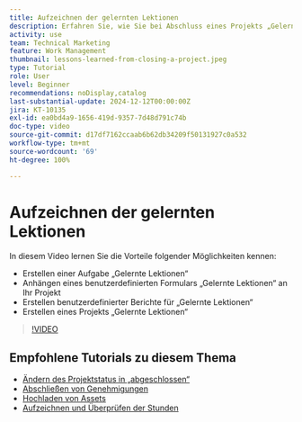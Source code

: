 ```yaml
---
title: Aufzeichnen der gelernten Lektionen
description: Erfahren Sie, wie Sie bei Abschluss eines Projekts „Gelernte Lektionen“ nutzen können.
activity: use
team: Technical Marketing
feature: Work Management
thumbnail: lessons-learned-from-closing-a-project.jpeg
type: Tutorial
role: User
level: Beginner
recommendations: noDisplay,catalog
last-substantial-update: 2024-12-12T00:00:00Z
jira: KT-10135
exl-id: ea0bd4a9-1656-419d-9357-7d48d791c74b
doc-type: video
source-git-commit: d17df7162ccaab6b62db34209f50131927c0a532
workflow-type: tm+mt
source-wordcount: '69'
ht-degree: 100%

---
```


# Aufzeichnen der gelernten Lektionen

In diesem Video lernen Sie die Vorteile folgender Möglichkeiten kennen:

* Erstellen einer Aufgabe „Gelernte Lektionen“
* Anhängen eines benutzerdefinierten Formulars „Gelernte Lektionen“ an Ihr Projekt
* Erstellen benutzerdefinierter Berichte für „Gelernte Lektionen“
* Erstellen eines Projekts „Gelernte Lektionen“

>[!VIDEO](https://video.tv.adobe.com/v/3441012/?quality=12&learn=on&enablevpops)

## Empfohlene Tutorials zu diesem Thema

* [Ändern des Projektstatus in „abgeschlossen“](/help/manage-work/projects/change-the-project-status.md)
* [Abschließen von Genehmigungen](/help/manage-work/close-a-project/complete-approvals.md)
* [Hochladen von Assets](/help/manage-work/close-a-project/upload-assets.md)
* [Aufzeichnen und Überprüfen der Stunden](/help/manage-work/close-a-project/log-and-review-hours.md)
